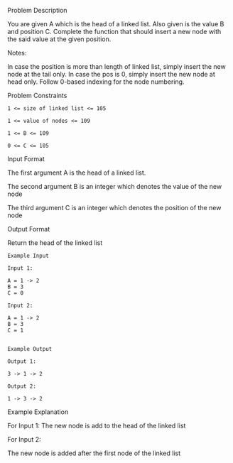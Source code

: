 Problem Description

You are given A which is the head of a linked list. Also given is the value B and position C. Complete the function that should insert a new node with the said value at the given position.

Notes:

In case the position is more than length of linked list, simply insert the new node at the tail only.
In case the pos is 0, simply insert the new node at head only.
Follow 0-based indexing for the node numbering.


Problem Constraints
    
    1 <= size of linked list <= 105
    
    1 <= value of nodes <= 109
    
    1 <= B <= 109
    
    0 <= C <= 105



Input Format

The first argument A is the head of a linked list.

The second argument B is an integer which denotes the value of the new node

The third argument C is an integer which denotes the position of the new node



Output Format

Return the head of the linked list

    
    Example Input
    
    Input 1:
    
    A = 1 -> 2
    B = 3
    C = 0
    
    Input 2:
    
    A = 1 -> 2
    B = 3
    C = 1
    
    
    Example Output
    
    Output 1:
    
    3 -> 1 -> 2
    
    Output 2:
    
    1 -> 3 -> 2


Example Explanation

For Input 1:
The new node is add to the head of the linked list

For Input 2:

The new node is added after the first node of the linked list